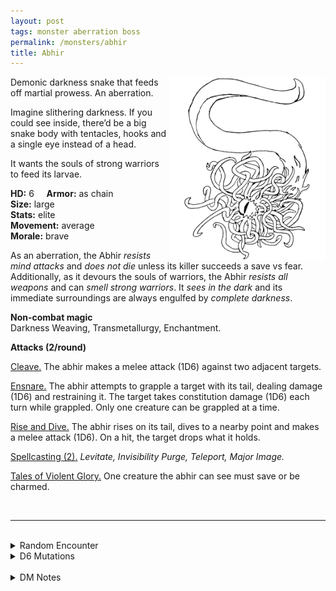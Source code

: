 ```yaml
---
layout: post
tags: monster aberration boss
permalink: /monsters/abhir
title: Abhir
---
```


<img align="right" width=250px src="/images/Abhir.png">

Demonic darkness snake that feeds off martial prowess. An aberration.

Imagine slithering darkness. If you could see inside, there’d be a big snake body with tentacles, hooks and a single eye instead of a head.

It wants the souls of strong warriors to feed its larvae. <br>

**HD:** 6  &nbsp; &nbsp;  **Armor:** as chain <br>
**Size:** large <br>
**Stats:** elite <br>
**Movement:** average <br>
**Morale:** brave <br>

As an aberration, the Abhir *resists mind attacks* and *does not die* unless its killer succeeds a save vs fear. Additionally, as it devours the souls of warriors, the Abhir *resists all weapons* and can *smell strong warriors*. It *sees in the dark* and its immediate surroundings are always engulfed by *complete darkness*.

**Non-combat magic** <br>
Darkness Weaving, Transmetallurgy, Enchantment.

**Attacks (2/round)**

<ins>Cleave.</ins> The abhir makes a melee attack (1D6) against two adjacent targets.

<ins>Ensnare.</ins> The abhir attempts to grapple a target with its tail, dealing damage (1D6) and restraining it. The target takes constitution damage (1D6) each turn while grappled. Only one creature can be grappled at a time.

<ins>Rise and Dive.</ins> The abhir rises on its tail, dives to a nearby point and makes a melee attack (1D6). On a hit, the target drops what it holds.

<ins>Spellcasting (2).</ins> *Levitate, Invisibility Purge, Teleport, Major Image.*

<ins>Tales of Violent Glory.</ins> One creature the abhir can see must save or be charmed.

<br>

---

<br> 

<details markdown="1">
<summary>Random Encounter</summary>

1. **Monster:** 1 abhir & 1D6 lesser aberrations.
1. **Lair:** Floating islands made of melted and fused broken weapons. <br>	&nbsp; OR <br>	**Omen:** The light dims and a voice asks: “Are you strong enough?”.
1. **Spoor:** A twisted and torn armor. The sound of a battle echoes from it as if it was still happening.
1. **Tracks:** Dissonant voices hailing some hero’s demise.
1. **Trace:** A smashed helmet is spit out of the abyss.
1. **Trace:** Ominous writings of someone looking for a hero.
</details>

<details markdown="1">
<summary>D6 Mutations</summary>

Your studies of the aberration has changed you in horrible, gruesome ways: you bear the trapped soul of a defeated warrior. It manifests as a chitinous armor on ...

1. ... your legs. 
1. ... one of your arms. 
1. ... your hand, which counts as a one-handed weapon of your choice.
1. ... your chest.
1. ... your face.
1. roll again. You know the [spell word](https://saltygoo.github.io/class/magic-user#spell-words) *Weapon* and gain one spell dice.

That specific body part is immune to fire and counts as armored. You cannot wear equipment on this body part.
</details>

<br> 

<details markdown="1">
<summary>DM Notes</summary>
The Abhir is an original DnD monster who only appeared once in [Dungeon Magazine #23](https://annarchive.com/files/Dungeon%20Magazine%20%23023.pdf). It was basically a weaker marilith clone with a darkness spell. When adapting it for my bestiary, I wanted to differentiate it from the marilith for two reasons: first, I find that monster clones cheapen both the original and the creation, and second, I always thought that the marilith looked more like a ruthless devil than a demonic embodiment of chaos. — SaltyGoo
</details>
